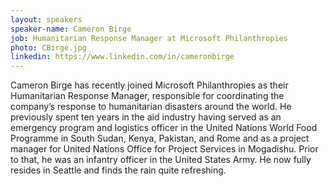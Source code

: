 ```yaml
---
layout: speakers
speaker-name: Cameron Birge
job: Humanitarian Response Manager at Microsoft Philanthropies
photo: CBirge.jpg
linkedin: https://www.linkedin.com/in/cameronbirge
---
```

Cameron Birge has recently joined Microsoft Philanthropies as their Humanitarian Response Manager, responsible for coordinating the company’s response to humanitarian disasters around the world. He previously spent ten years in the aid industry having served as an emergency program and logistics officer in the United Nations World Food Programme in South Sudan, Kenya, Pakistan, and Rome and as a project manager for United Nations Office for Project Services in Mogadishu. Prior to that, he was an infantry officer in the United States Army. He now fully resides in Seattle and finds the rain quite refreshing.

